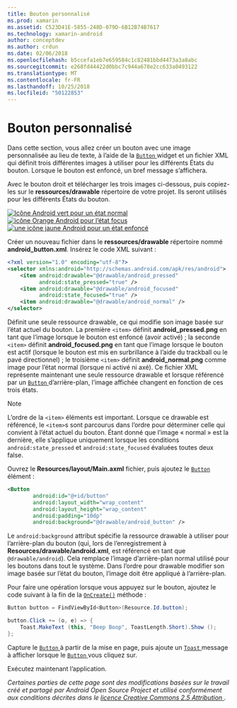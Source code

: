 ```yaml
---
title: Bouton personnalisé
ms.prod: xamarin
ms.assetid: C523D41E-5855-248D-079D-6B12B74B7617
ms.technology: xamarin-android
author: conceptdev
ms.author: crdun
ms.date: 02/06/2018
ms.openlocfilehash: b5ccefa1eb7e659584c1c82481bbd4473a3a8abc
ms.sourcegitcommit: e268fd44422d0bbc7c944a678e2cc633a0493122
ms.translationtype: MT
ms.contentlocale: fr-FR
ms.lasthandoff: 10/25/2018
ms.locfileid: "50122853"
---
```

# <a name="custom-button"></a>Bouton personnalisé

Dans cette section, vous allez créer un bouton avec une image personnalisée au lieu de texte, à l’aide de la [ `Button` ](https://developer.xamarin.com/api/type/Android.Widget.Button/) widget et un fichier XML qui définit trois différentes images à utiliser pour les différents États du bouton. Lorsque le bouton est enfoncé, un bref message s’affichera.

Avec le bouton droit et télécharger les trois images ci-dessous, puis copiez-les sur le **ressources/drawable** répertoire de votre projet. Ils seront utilisés pour les différents États du bouton.

 [![Icône Android vert pour un état normal](custom-button-images/android-normal.png)](custom-button-images/android-normal.png#lightbox) [ ![icône Orange Android pour l’état focus](custom-button-images/android-focused.png)](custom-button-images/android-focused.png#lightbox) [ ![une icône jaune Android pour un état enfoncé](custom-button-images/android-pressed.png)](custom-button-images/android-pressed.png#lightbox)

Créer un nouveau fichier dans le **ressources/drawable** répertoire nommé **android_button.xml**. Insérez le code XML suivant :

```xml
<?xml version="1.0" encoding="utf-8"?>
<selector xmlns:android="http://schemas.android.com/apk/res/android">
    <item android:drawable="@drawable/android_pressed"
          android:state_pressed="true" />
    <item android:drawable="@drawable/android_focused"
          android:state_focused="true" />
    <item android:drawable="@drawable/android_normal" />
</selector>
```

Définit une seule ressource drawable, ce qui modifie son image basée sur l’état actuel du bouton. La première `<item>` définit **android_pressed.png** en tant que l’image lorsque le bouton est enfoncé (avoir activé) ; la seconde `<item>` définit **android_focused.png** en tant que l’image lorsque le bouton est actif (lorsque le bouton est mis en surbrillance à l’aide du trackball ou le pavé directionnel) ; le troisième `<item>` définit **android_normal.png** comme image pour l’état normal (lorsque ni activé ni axé). Ce fichier XML représente maintenant une seule ressource drawable et lorsque référencé par un [ `Button` ](https://developer.xamarin.com/api/type/Android.Widget.Button/) d’arrière-plan, l’image affichée changent en fonction de ces trois états.


> [!NOTE]
> L’ordre de la `<item>` éléments est important. Lorsque ce drawable est référencé, le `<item>`s sont parcourus dans l’ordre pour déterminer celle qui convient à l’état actuel du bouton.
> Étant donné que l’image « normal » est la dernière, elle s’applique uniquement lorsque les conditions `android:state_pressed` et `android:state_focused` évaluées toutes deux false.

Ouvrez le **Resources/layout/Main.axml** fichier, puis ajoutez le [ `Button` ](https://developer.xamarin.com/api/type/Android.Widget.Button/) élément :

```xml
<Button
        android:id="@+id/button"
        android:layout_width="wrap_content"
        android:layout_height="wrap_content"
        android:padding="10dp"
        android:background="@drawable/android_button" />
```

Le `android:background` attribut spécifie la ressource drawable à utiliser pour l’arrière-plan du bouton (qui, lors de l’enregistrement à **Resources/drawable/android.xml**, est référencé en tant que `@drawable/android`). Cela remplace l’image d’arrière-plan normal utilisé pour les boutons dans tout le système. Dans l’ordre pour drawable modifier son image basée sur l’état du bouton, l’image doit être appliqué à l’arrière-plan.

Pour faire une opération lorsque vous appuyez sur le bouton, ajoutez le code suivant à la fin de la [`OnCreate()`](https://developer.xamarin.com/api/member/Android.App.Activity.OnCreate/p/Android.OS.Bundle/Android.OS.PersistableBundle/)
méthode :

```csharp
Button button = FindViewById<Button>(Resource.Id.button);

button.Click += (o, e) => {
    Toast.MakeText (this, "Beep Boop", ToastLength.Short).Show ();
};
```

Capture le [ `Button` ](https://developer.xamarin.com/api/type/Android.Widget.Button/) à partir de la mise en page, puis ajoute un [ `Toast` ](https://developer.xamarin.com/api/type/Android.Widget.Toast/) message à afficher lorsque le [ `Button` ](https://developer.xamarin.com/api/type/Android.Widget.Button/) vous cliquez sur.

Exécutez maintenant l’application.


*Certaines parties de cette page sont des modifications basées sur le travail créé et partagé par Android Open Source Project et utilisé conformément aux conditions décrites dans le*
[*licence Creative Commons 2.5 Attribution* ](http://creativecommons.org/licenses/by/2.5/).
